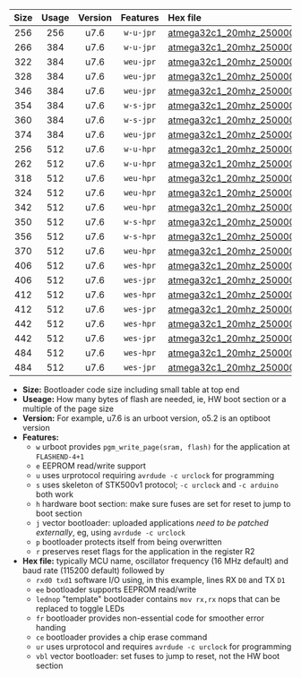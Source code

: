 |Size|Usage|Version|Features|Hex file|
|:-:|:-:|:-:|:-:|:--|
|256|256|u7.6|`w-u-jpr`|[atmega32c1_20mhz_250000bps_rxb0_txb1_ur_vbl.hex](https://raw.githubusercontent.com/stefanrueger/urboot/main//atmega32c1_20mhz_250000bps_rxb0_txb1_ur_vbl.hex)|
|266|384|u7.6|`w-u-jpr`|[atmega32c1_20mhz_250000bps_rxb0_txb1_lednop_ur_vbl.hex](https://raw.githubusercontent.com/stefanrueger/urboot/main//atmega32c1_20mhz_250000bps_rxb0_txb1_lednop_ur_vbl.hex)|
|322|384|u7.6|`weu-jpr`|[atmega32c1_20mhz_250000bps_rxb0_txb1_ee_ur_vbl.hex](https://raw.githubusercontent.com/stefanrueger/urboot/main//atmega32c1_20mhz_250000bps_rxb0_txb1_ee_ur_vbl.hex)|
|328|384|u7.6|`weu-jpr`|[atmega32c1_20mhz_250000bps_rxb0_txb1_ee_lednop_ur_vbl.hex](https://raw.githubusercontent.com/stefanrueger/urboot/main//atmega32c1_20mhz_250000bps_rxb0_txb1_ee_lednop_ur_vbl.hex)|
|346|384|u7.6|`weu-jpr`|[atmega32c1_20mhz_250000bps_rxb0_txb1_ee_lednop_fr_ur_vbl.hex](https://raw.githubusercontent.com/stefanrueger/urboot/main//atmega32c1_20mhz_250000bps_rxb0_txb1_ee_lednop_fr_ur_vbl.hex)|
|354|384|u7.6|`w-s-jpr`|[atmega32c1_20mhz_250000bps_rxb0_txb1_vbl.hex](https://raw.githubusercontent.com/stefanrueger/urboot/main//atmega32c1_20mhz_250000bps_rxb0_txb1_vbl.hex)|
|360|384|u7.6|`w-s-jpr`|[atmega32c1_20mhz_250000bps_rxb0_txb1_lednop_vbl.hex](https://raw.githubusercontent.com/stefanrueger/urboot/main//atmega32c1_20mhz_250000bps_rxb0_txb1_lednop_vbl.hex)|
|374|384|u7.6|`weu-jpr`|[atmega32c1_20mhz_250000bps_rxb0_txb1_ee_lednop_fr_ce_ur_vbl.hex](https://raw.githubusercontent.com/stefanrueger/urboot/main//atmega32c1_20mhz_250000bps_rxb0_txb1_ee_lednop_fr_ce_ur_vbl.hex)|
|256|512|u7.6|`w-u-hpr`|[atmega32c1_20mhz_250000bps_rxb0_txb1_ur.hex](https://raw.githubusercontent.com/stefanrueger/urboot/main//atmega32c1_20mhz_250000bps_rxb0_txb1_ur.hex)|
|262|512|u7.6|`w-u-hpr`|[atmega32c1_20mhz_250000bps_rxb0_txb1_lednop_ur.hex](https://raw.githubusercontent.com/stefanrueger/urboot/main//atmega32c1_20mhz_250000bps_rxb0_txb1_lednop_ur.hex)|
|318|512|u7.6|`weu-hpr`|[atmega32c1_20mhz_250000bps_rxb0_txb1_ee_ur.hex](https://raw.githubusercontent.com/stefanrueger/urboot/main//atmega32c1_20mhz_250000bps_rxb0_txb1_ee_ur.hex)|
|324|512|u7.6|`weu-hpr`|[atmega32c1_20mhz_250000bps_rxb0_txb1_ee_lednop_ur.hex](https://raw.githubusercontent.com/stefanrueger/urboot/main//atmega32c1_20mhz_250000bps_rxb0_txb1_ee_lednop_ur.hex)|
|342|512|u7.6|`weu-hpr`|[atmega32c1_20mhz_250000bps_rxb0_txb1_ee_lednop_fr_ur.hex](https://raw.githubusercontent.com/stefanrueger/urboot/main//atmega32c1_20mhz_250000bps_rxb0_txb1_ee_lednop_fr_ur.hex)|
|350|512|u7.6|`w-s-hpr`|[atmega32c1_20mhz_250000bps_rxb0_txb1.hex](https://raw.githubusercontent.com/stefanrueger/urboot/main//atmega32c1_20mhz_250000bps_rxb0_txb1.hex)|
|356|512|u7.6|`w-s-hpr`|[atmega32c1_20mhz_250000bps_rxb0_txb1_lednop.hex](https://raw.githubusercontent.com/stefanrueger/urboot/main//atmega32c1_20mhz_250000bps_rxb0_txb1_lednop.hex)|
|370|512|u7.6|`weu-hpr`|[atmega32c1_20mhz_250000bps_rxb0_txb1_ee_lednop_fr_ce_ur.hex](https://raw.githubusercontent.com/stefanrueger/urboot/main//atmega32c1_20mhz_250000bps_rxb0_txb1_ee_lednop_fr_ce_ur.hex)|
|406|512|u7.6|`wes-hpr`|[atmega32c1_20mhz_250000bps_rxb0_txb1_ee.hex](https://raw.githubusercontent.com/stefanrueger/urboot/main//atmega32c1_20mhz_250000bps_rxb0_txb1_ee.hex)|
|406|512|u7.6|`wes-jpr`|[atmega32c1_20mhz_250000bps_rxb0_txb1_ee_vbl.hex](https://raw.githubusercontent.com/stefanrueger/urboot/main//atmega32c1_20mhz_250000bps_rxb0_txb1_ee_vbl.hex)|
|412|512|u7.6|`wes-hpr`|[atmega32c1_20mhz_250000bps_rxb0_txb1_ee_lednop.hex](https://raw.githubusercontent.com/stefanrueger/urboot/main//atmega32c1_20mhz_250000bps_rxb0_txb1_ee_lednop.hex)|
|412|512|u7.6|`wes-jpr`|[atmega32c1_20mhz_250000bps_rxb0_txb1_ee_lednop_vbl.hex](https://raw.githubusercontent.com/stefanrueger/urboot/main//atmega32c1_20mhz_250000bps_rxb0_txb1_ee_lednop_vbl.hex)|
|442|512|u7.6|`wes-hpr`|[atmega32c1_20mhz_250000bps_rxb0_txb1_ee_lednop_fr.hex](https://raw.githubusercontent.com/stefanrueger/urboot/main//atmega32c1_20mhz_250000bps_rxb0_txb1_ee_lednop_fr.hex)|
|442|512|u7.6|`wes-jpr`|[atmega32c1_20mhz_250000bps_rxb0_txb1_ee_lednop_fr_vbl.hex](https://raw.githubusercontent.com/stefanrueger/urboot/main//atmega32c1_20mhz_250000bps_rxb0_txb1_ee_lednop_fr_vbl.hex)|
|484|512|u7.6|`wes-hpr`|[atmega32c1_20mhz_250000bps_rxb0_txb1_ee_lednop_fr_ce.hex](https://raw.githubusercontent.com/stefanrueger/urboot/main//atmega32c1_20mhz_250000bps_rxb0_txb1_ee_lednop_fr_ce.hex)|
|484|512|u7.6|`wes-jpr`|[atmega32c1_20mhz_250000bps_rxb0_txb1_ee_lednop_fr_ce_vbl.hex](https://raw.githubusercontent.com/stefanrueger/urboot/main//atmega32c1_20mhz_250000bps_rxb0_txb1_ee_lednop_fr_ce_vbl.hex)|

- **Size:** Bootloader code size including small table at top end
- **Useage:** How many bytes of flash are needed, ie, HW boot section or a multiple of the page size
- **Version:** For example, u7.6 is an urboot version, o5.2 is an optiboot version
- **Features:**
  + `w` urboot provides `pgm_write_page(sram, flash)` for the application at `FLASHEND-4+1`
  + `e` EEPROM read/write support
  + `u` uses urprotocol requiring `avrdude -c urclock` for programming
  + `s` uses skeleton of STK500v1 protocol; `-c urclock` and `-c arduino` both work
  + `h` hardware boot section: make sure fuses are set for reset to jump to boot section
  + `j` vector bootloader: uploaded applications *need to be patched externally*, eg, using `avrdude -c urclock`
  + `p` bootloader protects itself from being overwritten
  + `r` preserves reset flags for the application in the register R2
- **Hex file:** typically MCU name, oscillator frequency (16 MHz default) and baud rate (115200 default) followed by
  + `rxd0 txd1` software I/O using, in this example, lines RX `D0` and TX `D1`
  + `ee` bootloader supports EEPROM read/write
  + `lednop` "template" bootloader contains `mov rx,rx` nops that can be replaced to toggle LEDs
  + `fr` bootloader provides non-essential code for smoother error handing
  + `ce` bootloader provides a chip erase command
  + `ur` uses urprotocol and requires `avrdude -c urclock` for programming
  + `vbl` vector bootloader: set fuses to jump to reset, not the HW boot section
